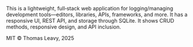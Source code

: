 This is a lightweight, full‑stack web application for logging/managing development tools—editors, libraries, APIs, frameworks, and more. It has a responsive UI, REST API, and storage through SQLite. It shows CRUD methods, responsive design, and API inclusion.

MIT © Thomas Leavy, 2025